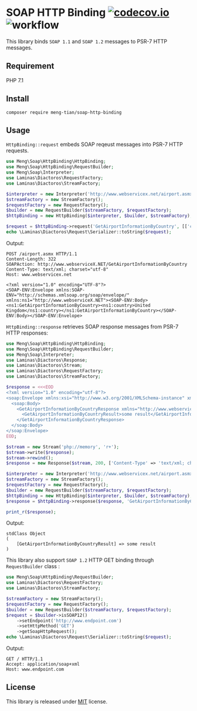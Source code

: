 # SOAP HTTP Binding [![codecov.io](https://codecov.io/github/meng-tian/soap-http-binding/coverage.svg?branch=master)](https://codecov.io/github/meng-tian/soap-http-binding?branch=master) ![workflow](https://github.com/meng-tian/soap-http-binding/actions/workflows/main.yaml/badge.svg)

This library binds `SOAP 1.1` and `SOAP 1.2` messages to PSR-7 HTTP messages.

## Requirement
PHP 7.1

## Install
```
composer require meng-tian/soap-http-binding
```

## Usage
`HttpBinding::request` embeds SOAP reqeust messages into PSR-7 HTTP requests.
```php
use Meng\Soap\HttpBinding\HttpBinding;
use Meng\Soap\HttpBinding\RequestBuilder;
use Meng\Soap\Interpreter;
use Laminas\Diactoros\RequestFactory;
use Laminas\Diactoros\StreamFactory;

$interpreter = new Interpreter('http://www.webservicex.net/airport.asmx?WSDL');
$streamFactory = new StreamFactory();
$requestFactory = new RequestFactory();
$builder = new RequestBuilder($streamFactory, $requestFactory);
$httpBinding = new HttpBinding($interpreter, $builder, $streamFactory);

$request = $httpBinding->request('GetAirportInformationByCountry', [['country' => 'United Kingdom']]);
echo \Laminas\Diactoros\Request\Serializer::toString($request);
```
Output:
```
POST /airport.asmx HTTP/1.1
Content-Length: 322
SOAPAction: http://www.webserviceX.NET/GetAirportInformationByCountry
Content-Type: text/xml; charset="utf-8"
Host: www.webservicex.net

<?xml version="1.0" encoding="UTF-8"?>
<SOAP-ENV:Envelope xmlns:SOAP-ENV="http://schemas.xmlsoap.org/soap/envelope/" xmlns:ns1="http://www.webserviceX.NET"><SOAP-ENV:Body><ns1:GetAirportInformationByCountry><ns1:country>United Kingdom</ns1:country></ns1:GetAirportInformationByCountry></SOAP-ENV:Body></SOAP-ENV:Envelope>

```


`HttpBinding::response` retrieves SOAP response messages from PSR-7 HTTP responses: 
```php
use Meng\Soap\HttpBinding\HttpBinding;
use Meng\Soap\HttpBinding\RequestBuilder;
use Meng\Soap\Interpreter;
use Laminas\Diactoros\Response;
use Laminas\Diactoros\Stream;
use Laminas\Diactoros\RequestFactory;
use Laminas\Diactoros\StreamFactory;

$response = <<<EOD
<?xml version="1.0" encoding="utf-8"?>
<soap:Envelope xmlns:xsi="http://www.w3.org/2001/XMLSchema-instance" xmlns:xsd="http://www.w3.org/2001/XMLSchema" xmlns:soap="http://schemas.xmlsoap.org/soap/envelope/">
  <soap:Body>
    <GetAirportInformationByCountryResponse xmlns="http://www.webserviceX.NET">
      <GetAirportInformationByCountryResult>some result</GetAirportInformationByCountryResult>
    </GetAirportInformationByCountryResponse>
  </soap:Body>
</soap:Envelope>
EOD;

$stream = new Stream('php://memory', 'r+');
$stream->write($response);
$stream->rewind();
$response = new Response($stream, 200, ['Content-Type' => 'text/xml; charset=utf-8']);

$interpreter = new Interpreter('http://www.webservicex.net/airport.asmx?WSDL');
$streamFactory = new StreamFactory();
$requestFactory = new RequestFactory();
$builder = new RequestBuilder($streamFactory, $requestFactory);
$httpBinding = new HttpBinding($interpreter, $builder, $streamFactory);
$response = $httpBinding->response($response, 'GetAirportInformationByCountry');

print_r($response);
```
Output:
```
stdClass Object
(
    [GetAirportInformationByCountryResult] => some result
)
```


This library also support `SOAP 1.2` HTTP GET binding through `RequestBuilder` class :
```php
use Meng\Soap\HttpBinding\RequestBuilder;
use Laminas\Diactoros\RequestFactory;
use Laminas\Diactoros\StreamFactory;

$streamFactory = new StreamFactory();
$requestFactory = new RequestFactory();
$builder = new RequestBuilder($streamFactory, $requestFactory);
$request = $builder->isSOAP12()
    ->setEndpoint('http://www.endpoint.com')
    ->setHttpMethod('GET')
    ->getSoapHttpRequest();
echo \Laminas\Diactoros\Request\Serializer::toString($request);
```
Output:
```
GET / HTTP/1.1
Accept: application/soap+xml
Host: www.endpoint.com
```


## License
This library is released under [MIT](https://github.com/meng-tian/soap-http-binding/blob/master/LICENSE) license.

